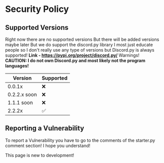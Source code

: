 # Security Policy

## Supported Versions

Right now there are no supported versions
But there will be added versions maybe later
But we do support the discord.py library
I most just educate people so I don't really use any type of versions
but Discord.py is always supported!
**Link - https://pypi.org/project/discord.py/**
Warnings!
**CAUTION: I do not own Discord.py and most likely not the program languages!**

| Version | Supported          |
| ------- | ------------------ |
| 0.0.1x   | ❌ |
| 0.2.2.x soon   | ❌                |
| 1.1.1 soon   | ❌ |
| 2.2.2x   | ✅                |

## Reporting a Vulnerability

To report a Vulnerability you have to go to the comments of the starter.py comment section!
I hope you understand!

This page is new to development!
